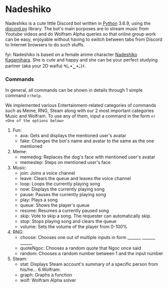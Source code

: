 # Nadeshiko

Nadeshiko is a cute little Discord bot written in [Python](https://www.python.org "Python homepage") 3.6.9, using the [discord.py](https://github.com/Rapptz/discord.py) library. The bot's main purposes are to stream music from Youtube videos and do Wolfram Alpha queries so that online group work can be easy, enjoyable without having to switch between tabs from Discord to Internet browsers to do such stuffs.  

fyi: Nadeshiko is based on a female anime character [Nadeshiko Kagamihara](https://yuru-camp.fandom.com/wiki/Nadeshiko_Kagamihara). She is cute and happy and she can be your perfect studying partner (aka your 2D waifu) ٩(｡•́‿•̀｡)۶.

### Commands

In general, all commands can be shown in details through 1 simple command `n!help`. 

We implemented various Entertainment-related categories of commands such as Meme, RNG, Steam along with our 2 most important categories Music and Wolfram. To use any of them, input a command in the form `n!<One of the options below>`

1. Fun:
    - ava:       Gets and displays the mentioned user's avatar
    - fake:      Changes the bot's name and avatar to the same as the one mentioned
2. Meme:
    - memedog:   Replaces the dog's face with mentioned user's avatar
    - memestep:  Steps on mentioned user's face
3. Music:
    - join:      Joins a voice channel
    - leave:     Clears the queue and leaves the voice channel
    - loop:      Loops the currently playing song
    - now:       Displays the currently playing song
    - pause:     Pauses the currently playing song
    - play:      Plays a song
    - queue:     Shows the player's queue
    - resume:    Resumes a currently paused song
    - skip:      Vote to skip a song. The requester can automatically skip.
    - stop:      Stops playing song and clears the queue
    - volume:    Sets the volume of the player from 0-100%
4. RNG:
    - choose:    Chooses one out of multiple inputs in form ______, ______, ______
    - quoteNgoc: Chooses a random quote that Ngoc once said
    - random:    Chooses a random number between 1 and the input number
5. Steam:
    - stat:      Displays Steam account's summary of a specific person from his/he...
6.Wolfram:
    - graph:     Graphs a function
    - wolf:      Wolfram Alpha solver 